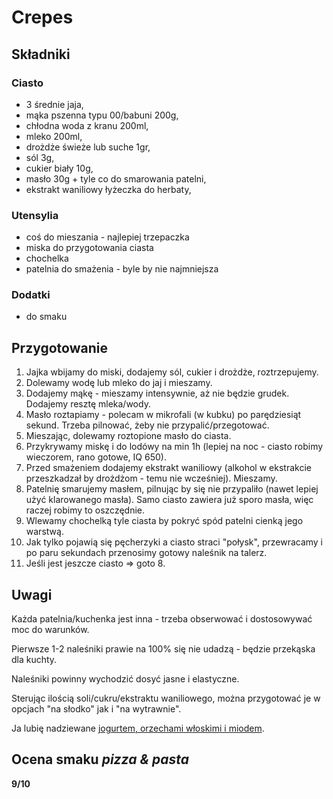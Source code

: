 # Crepes

## Składniki

### Ciasto

-   3 średnie jaja,
-   mąka pszenna typu 00/babuni 200g,
-   chłodna woda z kranu 200ml,
-   mleko 200ml,
-   drożdże świeże lub suche 1gr,
-   sól 3g,
-   cukier biały 10g,
-   masło 30g + tyle co do smarowania patelni,
-   ekstrakt waniliowy łyżeczka do herbaty,

### Utensylia
-   coś do mieszania - najlepiej trzepaczka
-   miska do przygotowania ciasta
-   chochelka
-   patelnia do smażenia - byle by nie najmniejsza

### Dodatki

* do smaku

## Przygotowanie

1. Jajka wbijamy do miski, dodajemy sól, cukier i drożdże, roztrzepujemy.
2. Dolewamy wodę lub mleko do jaj i mieszamy.
3. Dodajemy mąkę - mieszamy intensywnie, aż nie będzie grudek. Dodajemy resztę mleka/wody.
4. Masło roztapiamy - polecam w mikrofali (w kubku) po parędziesiąt sekund. Trzeba pilnować, żeby nie przypalić/przegotować.
5. Mieszając, dolewamy roztopione masło do ciasta.
6. Przykrywamy miskę i do lodówy na min 1h (lepiej na noc - ciasto robimy wieczorem, rano gotowe, IQ 650).
7. Przed smażeniem dodajemy ekstrakt waniliowy (alkohol w ekstrakcie przeszkadzał by drożdżom - temu nie wcześniej). Mieszamy.
8. Patelnię smarujemy masłem, pilnując by się nie przypaliło (nawet lepiej użyć klarowanego masła). Samo ciasto zawiera już sporo masła, więc raczej robimy to oszczędnie.
9. Wlewamy chochelką tyle ciasta by pokryć spód patelni cienką jego warstwą.
10. Jak tylko pojawią się pęcherzyki a ciasto straci "połysk", przewracamy i po paru sekundach przenosimy gotowy naleśnik na talerz.
11. Jeśli jest jeszcze ciasto => goto 8.

## Uwagi

Każda patelnia/kuchenka jest inna - trzeba obserwować i dostosowywać moc do warunków.

Pierwsze 1-2 naleśniki prawie na 100% się nie udadzą - będzie przekąska dla kuchty.

Naleśniki powinny wychodzić dosyć jasne i elastyczne.

Sterując ilością soli/cukru/ekstraktu waniliowego, można przygotować je w opcjach "na słodko" jak i "na wytrawnie".

Ja lubię nadziewane [jogurtem, orzechami włoskimi i miodem](pl-jogurt-z-orzechami-wloskimi-i-miodem.md).

## Ocena smaku _pizza & pasta_

**9/10**
